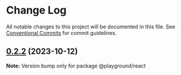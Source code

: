 # Change Log

All notable changes to this project will be documented in this file.
See [Conventional Commits](https://conventionalcommits.org) for commit guidelines.

## [0.2.2](https://github.com/paulAlexSerban/prj--playground-react/compare/@playground/react@0.2.1...@playground/react@0.2.2) (2023-10-12)

**Note:** Version bump only for package @playground/react
